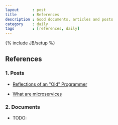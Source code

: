 ```yaml
---
layout      : post
title       : References
description : Good documents, articles and posts
category    : daily
tags        : [references, daily]
---
```

{% include JB/setup %}

## References

### 1. Posts

* [Reflections of an "Old" Programmer](http://www.bennorthrop.com/Essays/2016/reflections-of-an-old-programmer.php)

* [What are microservices](http://microservices.io/index.html)

### 2. Documents

* TODO:
